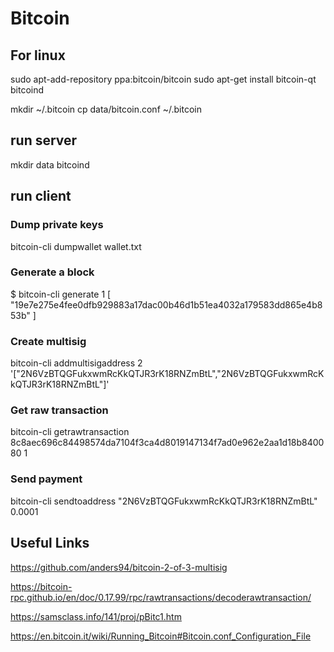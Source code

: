 # Bitcoin

## For linux

sudo apt-add-repository ppa:bitcoin/bitcoin
sudo apt-get install bitcoin-qt bitcoind

mkdir ~/.bitcoin
cp data/bitcoin.conf ~/.bitcoin


## run server
mkdir data
bitcoind

## run client

### Dump private keys

bitcoin-cli dumpwallet wallet.txt


### Generate a block

$ bitcoin-cli generate 1
[
  "19e7e275e4fee0dfb929883a17dac00b46d1b51ea4032a179583dd865e4b853b"
]

### Create multisig

bitcoin-cli addmultisigaddress 2 '["2N6VzBTQGFukxwmRcKkQTJR3rK18RNZmBtL","2N6VzBTQGFukxwmRcKkQTJR3rK18RNZmBtL"]'

### Get raw transaction

bitcoin-cli getrawtransaction 8c8aec696c84498574da7104f3ca4d8019147134f7ad0e962e2aa1d18b840080 1

### Send payment

bitcoin-cli sendtoaddress "2N6VzBTQGFukxwmRcKkQTJR3rK18RNZmBtL" 0.0001


## Useful Links

https://github.com/anders94/bitcoin-2-of-3-multisig

https://bitcoin-rpc.github.io/en/doc/0.17.99/rpc/rawtransactions/decoderawtransaction/

https://samsclass.info/141/proj/pBitc1.htm

https://en.bitcoin.it/wiki/Running_Bitcoin#Bitcoin.conf_Configuration_File
